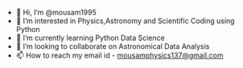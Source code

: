 - 👋 Hi, I’m @mousam1995
- 👀 I’m interested in Physics,Astronomy and Scientific Coding using Python
- 🌱 I’m currently learning Python Data Science
- 💞️ I’m looking to collaborate on Astronomical Data Analysis 
- 📫 How to reach my email id - mousamphysics137@gmail.com

<!---
mousam1995/mousam1995 is a ✨ special ✨ repository because its `README.md` (this file) appears on your GitHub profile.
You can click the Preview link to take a look at your changes.
--->
